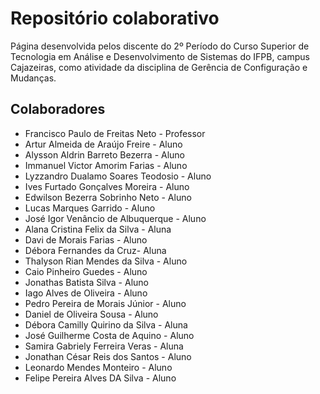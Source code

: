 # Repositório colaborativo

Página desenvolvida pelos discente do 2º Período do Curso Superior de Tecnologia em Análise e Desenvolvimento de Sistemas do IFPB, campus Cajazeiras, como atividade da disciplina de Gerência de Configuração e Mudanças.

## Colaboradores

- Francisco Paulo de Freitas Neto - Professor
- Artur Almeida de Araújo Freire - Aluno
- Alysson Aldrin Barreto Bezerra - Aluno
- Immanuel Victor Amorim Farias - Aluno
- Lyzzandro Dualamo Soares Teodosio - Aluno
- Ives Furtado Gonçalves Moreira - Aluno
- Edwilson Bezerra Sobrinho Neto - Aluno
- Lucas Marques Garrido - Aluno
- José Igor Venâncio de Albuquerque - Aluno
- Alana Cristina Felix da Silva - Aluna
- Davi de Morais Farias - Aluno
- Débora Fernandes da Cruz- Aluna
- Thalyson Rian Mendes da Silva - Aluno
- Caio Pinheiro Guedes - Aluno
- Jonathas Batista Silva - Aluno
- Iago Alves de Oliveira - Aluno
- Pedro Pereira de Morais Júnior - Aluno
- Daniel de Oliveira Sousa - Aluno
- Débora Camilly Quirino da Silva - Aluna
- José Guilherme Costa de Aquino - Aluno
- Samira Gabriely Ferreira Veras - Aluna
- Jonathan César Reis dos Santos - Aluno
- Leonardo Mendes Monteiro - Aluno
- Felipe Pereira Alves DA Silva - Aluno 
